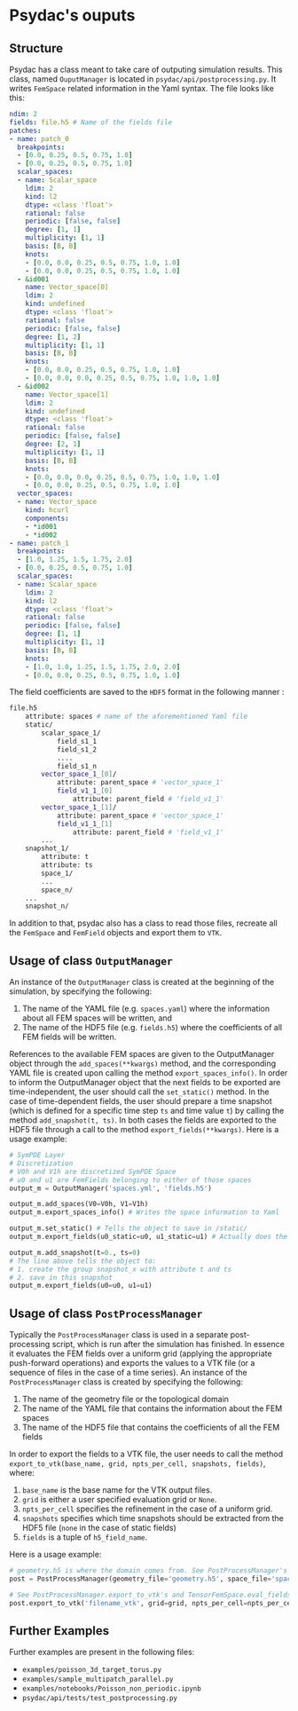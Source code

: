 # Psydac's ouputs
## Structure
Psydac has a class meant to take care of outputing simulation results. This class, named `OuputManager` is located in `psydac/api/postprocessing.py`.
It writes `FemSpace` related information in the Yaml syntax. The file looks like this:
```yaml
ndim: 2
fields: file.h5 # Name of the fields file
patches:
- name: patch_0
  breakpoints:
  - [0.0, 0.25, 0.5, 0.75, 1.0]
  - [0.0, 0.25, 0.5, 0.75, 1.0]
  scalar_spaces:
  - name: Scalar_space
    ldim: 2
    kind: l2
    dtype: <class 'float'>
    rational: false
    periodic: [false, false]
    degree: [1, 1]
    multiplicity: [1, 1]
    basis: [B, B]
    knots:
    - [0.0, 0.0, 0.25, 0.5, 0.75, 1.0, 1.0]
    - [0.0, 0.0, 0.25, 0.5, 0.75, 1.0, 1.0]
  - &id001
    name: Vector_space[0]
    ldim: 2
    kind: undefined
    dtype: <class 'float'>
    rational: false
    periodic: [false, false]
    degree: [1, 2]
    multiplicity: [1, 1]
    basis: [B, B]
    knots:
    - [0.0, 0.0, 0.25, 0.5, 0.75, 1.0, 1.0]
    - [0.0, 0.0, 0.0, 0.25, 0.5, 0.75, 1.0, 1.0, 1.0]
  - &id002
    name: Vector_space[1]
    ldim: 2
    kind: undefined
    dtype: <class 'float'>
    rational: false
    periodic: [false, false]
    degree: [2, 1]
    multiplicity: [1, 1]
    basis: [B, B]
    knots:
    - [0.0, 0.0, 0.0, 0.25, 0.5, 0.75, 1.0, 1.0, 1.0]
    - [0.0, 0.0, 0.25, 0.5, 0.75, 1.0, 1.0]
  vector_spaces:
  - name: Vector_space
    kind: hcurl
    components:
    - *id001
    - *id002
- name: patch_1
  breakpoints:
  - [1.0, 1.25, 1.5, 1.75, 2.0]
  - [0.0, 0.25, 0.5, 0.75, 1.0]
  scalar_spaces:
  - name: Scalar_space
    ldim: 2
    kind: l2
    dtype: <class 'float'>
    rational: false
    periodic: [false, false]
    degree: [1, 1]
    multiplicity: [1, 1]
    basis: [B, B]
    knots:
    - [1.0, 1.0, 1.25, 1.5, 1.75, 2.0, 2.0]
    - [0.0, 0.0, 0.25, 0.5, 0.75, 1.0, 1.0]

```
The field coefficients are saved to the `HDF5` format in the following manner :
```bash
file.h5
    attribute: spaces # name of the aforementioned Yaml file
    static/
        scalar_space_1/
            field_s1_1
            field_s1_2
            ....
            field_s1_n
        vector_space_1_[0]/
            attribute: parent_space # 'vector_space_1'
            field_v1_1_[0]
                attribute: parent_field # 'field_v1_1'
        vector_space_1_[1]/
            attribute: parent_space # 'vector_space_1'
            field_v1_1_[1]
                attribute: parent_field # 'field_v1_1'
        ...
    snapshot_1/
        attribute: t
        attribute: ts
        space_1/
        ...
        space_n/
    ...
    snapshot_n/
```
In addition to that, psydac also has a class to read those files, recreate all the `FemSpace` and `FemField` objects and export them to `VTK`.

## Usage of class `OutputManager`

An instance of the `OutputManager` class is created at the beginning of the simulation, by specifying the following:

1.  The name of the YAML file (e.g. `spaces.yaml`) where the information about all FEM spaces will be written, and
2.  The name of the HDF5 file (e.g. `fields.h5`) where the coefficients of all FEM fields will be written.

References to the available FEM spaces are given to the OutputManager object through the `add_spaces(**kwargs)` method, and the corresponding YAML file is created upon calling the method `export_spaces_info()`. In order to inform the OutputManager object that the next fields to be exported are time-independent, the user should call the `set_static()` method. In the case of time-dependent fields, the user should prepare a time snapshot (which is defined for a specific time step `ts` and time value `t`) by calling the method `add_snapshot(t, ts)`. In both cases the fields are exported to the HDF5 file through a call to the method `export_fields(**kwargs)`. Here is a usage example:

```python
# SymPDE Layer
# Discretization
# V0h and V1h are discretized SymPDE Space
# u0 and u1 are FemFields belonging to either of those spaces
output_m = OutputManager('spaces.yml', 'fields.h5')

output_m.add_spaces(V0=V0h, V1=V1h)
output_m.export_spaces_info() # Writes the space information to Yaml

output_m.set_static() # Tells the object to save in /static/
output_m.export_fields(u0_static=u0, u1_static=u1) # Actually does the saving

output_m.add_snapshot(t=0., ts=0)
# The line above tells the object to:
# 1. create the group snapshot_x with attribute t and ts
# 2. save in this snapshot
output_m.export_fields(u0=u0, u1=u1)
```

## Usage of class `PostProcessManager`

Typically the `PostProcessManager` class is used in a separate post-processing script, which is run after the simulation has finished. In essence it evaluates the FEM fields over a uniform grid (applying the appropriate push-forward operations) and exports the values to a VTK file (or a sequence of files in the case of a time series). An instance of the `PostProcessManager` class is created by specifying the following:

1.  The name of the geometry file or the topological domain
2.  The name of the YAML file that contains the information about the FEM spaces
3.  The name of the HDF5 file that contains the coefficients of all the FEM fields

In order to export the fields to a VTK file, the user needs to call the method `export_to_vtk(base_name, grid, npts_per_cell, snapshots, fields)`, where:
1. `base_name` is the base name for the VTK output files.
2. `grid` is either a user specified evaluation grid or `None`.
3. `npts_per_cell` specifies the refinement in the case of a uniform grid.
4. `snapshots` specifies which time snapshots should be extracted from the HDF5 file (`none` in the case of static fields)
5. `fields` is a tuple  of `h5_field_name`.

Here is a usage example:

```python
# geometry.h5 is where the domain comes from. See PostProcessManager's docstring for me information
post = PostProcessManager(geometry_file='geometry.h5', space_file='spaces.yml', fields_file='fields.h5')

# See PostProcessManager.export_to_vtk's and TensorFemSpace.eval_fields' doscstrings for more information
post.export_to_vtk('filename_vtk', grid=grid, npts_per_cell=npts_per_cell, snapshots='all', fields = ('u0', 'u1'))
```

## Further Examples
Further examples are present in the following files:

* `examples/poisson_3d_target_torus.py`
* `examples/sample_multipatch_parallel.py`
* `examples/notebooks/Poisson_non_periodic.ipynb`
* `psydac/api/tests/test_postprocessing.py`